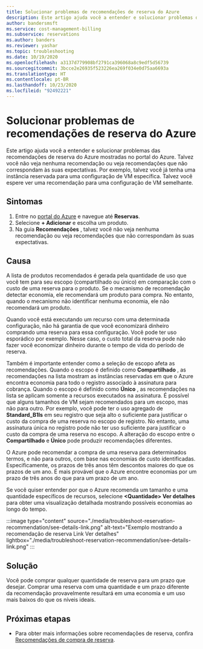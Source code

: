 ```yaml
---
title: Solucionar problemas de recomendações de reserva do Azure
description: Este artigo ajuda você a entender e solucionar problemas das recomendações de reserva do Azure mostradas no portal do Azure.
author: bandersmsft
ms.service: cost-management-billing
ms.subservice: reservations
ms.author: banders
ms.reviewer: yashar
ms.topic: troubleshooting
ms.date: 10/19/2020
ms.openlocfilehash: a3137d779908bf2791ca396068a8c9edf5d56739
ms.sourcegitcommit: 3bcce2e26935f523226ea269f034e0d75aa6693a
ms.translationtype: HT
ms.contentlocale: pt-BR
ms.lasthandoff: 10/23/2020
ms.locfileid: "92492221"
---
```

# <a name="troubleshoot-azure-reservation-recommendations"></a>Solucionar problemas de recomendações de reserva do Azure

Este artigo ajuda você a entender e solucionar problemas das recomendações de reserva do Azure mostradas no portal do Azure. Talvez você não veja nenhuma recomendação ou veja recomendações que não correspondam às suas expectativas. Por exemplo, talvez você já tenha uma instância reservada para uma configuração de VM específica. Talvez você espere ver uma recomendação para uma configuração de VM semelhante.

## <a name="symptoms"></a>Sintomas

1. Entre no [portal do Azure](https://portal.azure.com/) e navegue até **Reservas**.
2. Selecione **+ Adicionar** e escolha um produto.
3. Na guia **Recomendações** , talvez você não veja nenhuma recomendação ou veja recomendações que não correspondam às suas expectativas.

## <a name="cause"></a>Causa

A lista de produtos recomendados é gerada pela quantidade de uso que você tem para seu escopo (compartilhado ou único) em comparação com o custo de uma reserva para o produto. Se o mecanismo de recomendação detectar economia, ele recomendará um produto para compra. No entanto, quando o mecanismo não identificar nenhuma economia, ele não recomendará um produto.

Quando você está executando um recurso com uma determinada configuração, não há garantia de que você economizará dinheiro comprando uma reserva para essa configuração. Você pode ter uso esporádico por exemplo. Nesse caso, o custo total da reserva pode não fazer você economizar dinheiro durante o tempo de vida do período de reserva.

Também é importante entender como a seleção de escopo afeta as recomendações. Quando o escopo é definido como **Compartilhado** , as recomendações na lista mostram as instâncias reservadas em que o Azure encontra economia para todo o registro associado à assinatura para cobrança. Quando o escopo é definido como **Único** , as recomendações na lista se aplicam somente a recursos executados na assinatura. É possível que alguns tamanhos de VM sejam recomendados para um escopo, mas não para outro. Por exemplo, você pode ter o uso agregado de **Standard_B1ls** em seu registro que seja alto o suficiente para justificar o custo da compra de uma reserva no escopo de registro. No entanto, uma assinatura única no registro pode não ter uso suficiente para justificar o custo da compra de uma reserva no escopo. A alteração do escopo entre o **Compartilhado** e **Único** pode produzir recomendações diferentes.

O Azure pode recomendar a compra de uma reserva para determinados termos, e não para outros, com base nas economias de custo identificadas. Especificamente, os prazos de três anos têm descontos maiores do que os prazos de um ano. É mais provável que o Azure encontre economias por um prazo de três anos do que para um prazo de um ano.

Se você quiser entender por que o Azure recomenda um tamanho e uma quantidade específicos de recursos, selecione **&lt;Quantidade&gt; Ver detalhes** para obter uma visualização detalhada mostrando possíveis economias ao longo do tempo.

:::image type="content" source="./media/troubleshoot-reservation-recommendation/see-details-link.png" alt-text="Exemplo mostrando a recomendação de reserva Link Ver detalhes" lightbox="./media/troubleshoot-reservation-recommendation/see-details-link.png" :::

## <a name="solution"></a>Solução

Você pode comprar qualquer quantidade de reserva para um prazo que desejar. Comprar uma reserva com uma quantidade e um prazo diferente da recomendação provavelmente resultará em uma economia e um uso mais baixos do que os níveis ideais.

## <a name="next-steps"></a>Próximas etapas

- Para obter mais informações sobre recomendações de reserva, confira [Recomendações de compra de reserva](determine-reservation-purchase.md).
